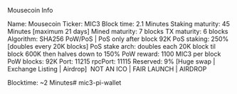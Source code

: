 Mousecoin Info

Name: Mousecoin
Ticker: MIC3
Block time: 2.1 Minutes
Staking maturity: 45 Minutes [maximum 21 days]
Mined maturity: 7 blocks
TX maturity: 6 blocks
Algorithm: SHA256 PoW/PoS | PoS only after block 92K
PoS staking: 250% [doubles every 20K blocks]
PoS stake arch: doubles each 20K block til block 600K then halves down to 150%
PoW reward: 1100 MIC3 per block
PoW blocks: 92K
Port: 11215
rpcPort: 11115
Reserved: 9% [Huge swap | Exchange Listing | Airdrop]
​
NOT AN ICO | FAIR LAUNCH | AIRDROP

Blocktime: ~2 Minutes# mic3-pi-wallet
